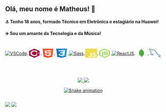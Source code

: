 <h2>Olá, meu nome é Matheus! 👋</h2> 

<h4>⚓ Tenho 18 anos, formado Técnico em Eletrônica e estagiário na Huawei!</h4>
<h4>✈️ Sou um amante da Tecnologia e da Música!</h4>

<div><br>
  <a href="https://github.com/MatheusAndrade23">
    <img align="center" alt="VSCode" height="30" width="40" src="https://cdn.jsdelivr.net/gh/devicons/devicon/icons/vscode/vscode-original.svg"/>
    <img align="center" alt="C++" height="30" width="40" src="https://raw.githubusercontent.com/devicons/devicon/master/icons/cplusplus/cplusplus-plain.svg"/>
    <img align="center" alt="HTML" height="30" width="40" src="https://raw.githubusercontent.com/devicons/devicon/master/icons/html5/html5-original.svg"/>
    <img align="center" alt="CSS" height="30" width="40" src="https://raw.githubusercontent.com/devicons/devicon/master/icons/css3/css3-original.svg"/>
    <img align="center" alt="Sass" height="30" width="40" src="https://cdn.jsdelivr.net/gh/devicons/devicon/icons/sass/sass-original.svg"/>
    <img align="center" alt="Js" height="30" width="40" src="https://raw.githubusercontent.com/devicons/devicon/master/icons/javascript/javascript-plain.svg"/>
<!--     <img align="center" alt="TypeScript" height="30" width="40" src="https://cdn.jsdelivr.net/gh/devicons/devicon/icons/typescript/typescript-original.svg"/> -->
    <img align="center" alt="NodeJS" height="30" width="40" src="https://raw.githubusercontent.com/devicons/devicon/master/icons/nodejs/nodejs-plain.svg"/>
    <img align="center" alt="ReactJS" height="30" width="40" src="https://cdn.jsdelivr.net/gh/devicons/devicon/icons/react/react-original.svg"/>
<!--     <img align="center" alt="NextJS" height="30" width="40" src="https://cdn.jsdelivr.net/gh/devicons/devicon/icons/nextjs/nextjs-original.svg"/>  -->
    <img align="center" alt="MongoDB" height="30" width="40" src="https://raw.githubusercontent.com/devicons/devicon/master/icons/mongodb/mongodb-plain.svg"/>
    <img align="center" alt="MySQL" height="30" width="40" src="https://raw.githubusercontent.com/devicons/devicon/master/icons/mysql/mysql-plain.svg"/>
  </a>
</div>

<br>

##

<br>

<div align="center">
  <a href="https://github.com/MatheusAndrade23">
  <img height="165em" src="https://github-readme-stats.vercel.app/api?username=MatheusAndrade23&show_icons=true&theme=dark&include_all_commits=true&count_private=true"/>
  <img height="165em" src="https://github-readme-stats.vercel.app/api/top-langs/?username=MatheusAndrade23&layout=compact&langs_count=7&theme=dark"/>
</div>
  

 
 <div align="center">
  
  ![Snake animation](https://github.com/MatheusAndrade23/MatheusAndrade23/blob/output/github-contribution-grid-snake.svg)
  
 </div>
 
  ##
  
<a href="https://www.linkedin.com/in/matheus-andrade-478b04207/" target="_blank"><img src="https://img.shields.io/badge/-LinkedIn-%230077B5?style=for-the-badge&logo=linkedin&logoColor=white" target="_blank"></a>
<a href = "mailto:matheusandrade.ma2003@gmail.com"><img src="https://img.shields.io/badge/-Gmail-%23333?style=for-the-badge&logo=gmail&logoColor=white" target="_blank"></a>
